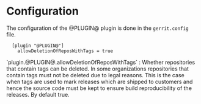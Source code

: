 Configuration
=============

The configuration of the @PLUGIN@ plugin is done in the `gerrit.config`
file.

```
  [plugin "@PLUGIN@"]
    allowDeletionOfReposWithTags = true
```

<a id="allowDeletionOfReposWithTags">
`plugin.@PLUGIN@.allowDeletionOfReposWithTags`
:	Whether repositories that contain tags can be deleted.
	In some organizations repositories that contain tags must not be
	deleted due to legal reasons. This is the case when tags are used
	to mark releases which are shipped to customers and hence the
	source code must be kept to ensure build reproducibility of the
	releases.
	By default true.
